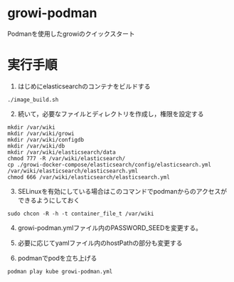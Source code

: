 # growi-podman

Podmanを使用したgrowiのクイックスタート



# 実行手順

1. はじめにelasticsearchのコンテナをビルドする

```shell
./image_build.sh
```

2. 続いて，必要なファイルとディレクトリを作成し，権限を設定する

```shell
mkdir /var/wiki
mkdir /var/wiki/growi
mkdir /var/wiki/configdb
mkdir /var/wiki/db
mkdir /var/wiki/elasticsearch/data
chmod 777 -R /var/wiki/elasticsearch/
cp ./growi-docker-compose/elasticsearch/config/elasticsearch.yml /var/wiki/elasticsearch/elasticsearch.yml
chmod 666 /var/wiki/elasticsearch/elasticsearch.yml
```

3. SELinuxを有効にしている場合はこのコマンドでpodmanからのアクセスができるようにしておく

```shell
sudo chcon -R -h -t container_file_t /var/wiki
```

4. growi-podman.ymlファイル内のPASSWORD_SEEDを変更する。

5. 必要に応じてyamlファイル内のhostPathの部分も変更する

6. podmanでpodを立ち上げる

```shell
podman play kube growi-podman.yml
```


